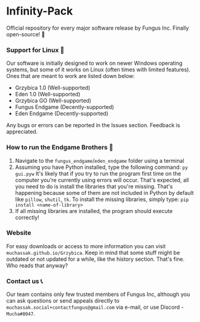 # Infinity-Pack
Official repository for every major software release by Fungus Inc. Finally open-source! 🍄

### Support for Linux 🐧
Our software is initially designed to work on newer Windows operating systems, but some of it works on Linux (often times with limited features). Ones that are meant to work are listed down below:

- Grzybica 1.0 (Well-supported)
- Eden 1.0 (Well-supported)
- Grzybica GO (Well-supported)
- Fungus Endgame (Decently-supported)
- Eden Endgame (Decently-supported)

Any bugs or errors can be reported in the Issues section. Feedback is appreciated.

### How to run the Endgame Brothers 🔮
1.  Navigate to the `fungus_endgame`/`eden_endgame` folder using a terminal
2. Assuming you have Python installed, type the following command:
	`py gui.pyw`
	It's likely that if you try to run the program first time on the computer you're currently using errors will occur. That's expected, all you need to do is install the libraries that you're missing. That's happening because some of them are not included in Python by default like `pillow`, `shutil`, `tk`.
	To install the missing libraries, simply type: `pip install <name-of-library>`
3. If all missing libraries are installed, the program should execute correctly!

### Website
For easy downloads or access to more information you can visit `muchassak.github.io/Grzybica`.
Keep in mind that some stuff might be outdated or not updated for a while, like the history section. That's fine. Who reads that anyway?

### Contact us 📞
Our team contains only few trusted members of Fungus Inc, although you can ask questions or send appeals directly to `muchassak.social+contactfungus@gmail.com` via e-mail, or use Discord - `Mucha#8047`.